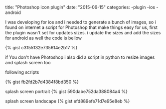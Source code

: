 title: "Photoshop icon plugin"
date: "2015-06-15"
categories: -plugin -ios -android

I was developing for ios and i needed to generate a bunch of images, so i found on internet a script for Photoshop that make things easy for us, first the plugin wasn't set for updates sizes. i update the sizes and add the sizes for android as well the code is bellow


{% gist c3155132e735614e2b17 %}


if You don't have Photoshop i also did a script in python to resize images and splash screen too

following scripts

{% gist fb2fd2b7d4384f8bd350 %}

splash screen portrait
{% gist 590dabe752da388084a4 %}

splash screen landscape
{% gist efd889efe71d7e95e8eb  %}
